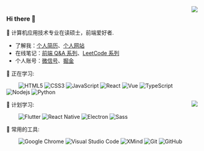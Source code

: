 <img align="right" src="https://github-readme-stats.vercel.app/api?username=mrgong1997&theme=onedark&custom_title=Statistics:&include_all_commits=true&cache_seconds=1800&show_icons=true&hide=prs&border_radius=10px&bg_color=D9E4B0&title_color=fff&text_color=DC3512&icon_color=1E705D"/>

### Hi there 👋

:orange_book: 计算机应用技术专业在读硕士，前端爱好者.    

- 了解我：[个人简历](https://mrgong1997.github.io/resume/)、[个人网站](https://mrgong1997.github.io/)
- 在线笔记：[前端 Q&A 系列](https://mrgong1997.github.io/Q-A/#/)、[LeetCode 系列](https://mrgong1997.github.io/LeetCode/#/)
- 个人账号：[微信号](https://raw.githubusercontent.com/mrgong1997/CDN/master/imgs/wechat.jpg)、[掘金](https://juejin.cn/user/2731625054472503)

💪 正在学习: 

&emsp;&emsp;
![HTML5](https://img.shields.io/badge/-HTML5-E34F26?style=flat-square&logo=html5&logoColor=white)
![CSS3](https://img.shields.io/badge/-CSS3-1572B6?style=flat-square&logo=css3)
![JavaScript](https://img.shields.io/badge/-JavaScript-F7DE1F?style=flat-square&logo=javascript&logoColor=white)
![React](https://img.shields.io/badge/-React-282C34?style=flat-square&logo=React&logoColor=61DAFB)
![Vue](https://img.shields.io/badge/-Vue-355463?style=flat-square&logo=Vue.js)
![TypeScript](https://img.shields.io/badge/typescript-%23007ACC.svg?style=flat-square&logo=typescript&logoColor=white)
![Nodejs](https://img.shields.io/badge/-Nodejs-5AAA46?style=flat-square&logo=Node.js&logoColor=white)
![Python](https://img.shields.io/badge/-Python-3776AB?style=flat-square&logo=Python&logoColor=white)

<img align="right" src="https://github-readme-stats.vercel.app/api/top-langs/?username=mrgong1997&hide_border=true&layout=compact&langs_count=4&text_color=000&icon_color=fff&theme=graywhite" />

🧠 计划学习:

&emsp;&emsp;
![Flutter](https://img.shields.io/badge/-Flutter-7BDEF9?style=flat-square&logo=Flutter&logoColor=white)
![React Native](https://img.shields.io/badge/-React%20Native-1572B6?style=flat-square&logo=React)
![Electron](https://img.shields.io/badge/-Electron-2F3241?style=flat-square&logo=Electron&logoColor=9FEAF9)
![Sass](https://img.shields.io/badge/Sass-CC6699?style=flat-square&logo=Sass&logoColor=white)


🧰 常用的工具:

&emsp;&emsp;
![Google Chrome](https://img.shields.io/badge/Chrome-279646?style=flat-square&logo=GoogleChrome&logoColor=white)
![Visual Studio Code](https://img.shields.io/badge/-Visual%20Studio%20Code-007ACC?style=flat-square&logo=Visual%20Studio%20Code&logoColor=fff)
![XMind](https://img.shields.io/badge/-XMind-EA390D?style=flat-square&logo=Xamarin&logoColor=white)
![Git](https://img.shields.io/badge/-Git-FCC624?style=flat-square&logo=git)
![GitHub](https://img.shields.io/badge/-GitHub-black?style=flat-square&logo=github)


<!--
**mrgong1997/mrgong1997** is a ✨ _special_ ✨ repository because its `README.md` (this file) appears on your GitHub profile.

Here are some ideas to get you started:

- 🔭 I’m currently working on ...
- 🌱 I’m currently learning ...
- 👯 I’m looking to collaborate on ...
- 🤔 I’m looking for help with ...
- 💬 Ask me about ...
- 📫 How to reach me: ...
- 😄 Pronouns: ...
- ⚡ Fun fact: ...
-->
